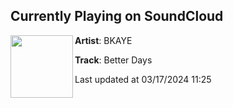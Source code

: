 ## Currently Playing on SoundCloud

[<img align="left" width="100" src="https://i1.sndcdn.com/artworks-abnmulTwx4RB-0-t500x500.jpg">](https://soundcloud.com/bkayeofficial/better-days?in=saxurn/sets/tmp/)

**Artist**: BKAYE 

**Track**: Better Days

Last updated at 03/17/2024 11:25
